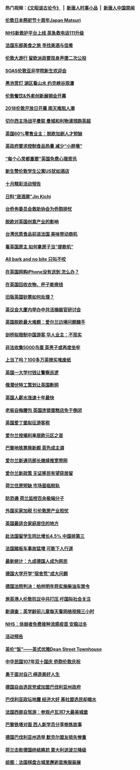 #### 热门视频：[《文昭谈古论今》](https://github.com/gfw-breaker/wenzhao/blob/master/README.md?t=10230933) &nbsp;|&nbsp; [新唐人时事小品](https://github.com/gfw-breaker/ntdtv-comedy/blob/master/README.md?t=10230933) &nbsp;|&nbsp; [新唐人中国禁闻](https://github.com/gfw-breaker/ntdtv-news/blob/master/README.md?t=10230933)

#### [伦敦日本祭祀节十周年Japan Matsuri](../pages/nsc974/n10802926.md?t=10230933) 

#### [NHS新救护平台上线 英急救电话111升级](../pages/nsc974/n10802902.md?t=10230933) 

#### [法国东部美食之旅 寻找美酒与佳肴](../pages/nsc974/n10801640.md?t=10230933) 

#### [伦敦大游行 留欧派政要现身声援二次公投](../pages/nsc974/n10801279.md?t=10230933) 

#### [SOAS伦敦亚非学院新生欢迎会](../pages/nsc974/n10800385.md?t=10230933) 

#### [黑池赏灯 湖区看山水 约克峡谷观瀑](../pages/nsc974/n10800379.md?t=10230933) 

#### [伦敦餐饮&外卖创新展销会开幕](../pages/nsc974/n10800370.md?t=10230933) 

#### [2018伦敦开放日开幕 雨天难阻人潮](../pages/nsc974/n10800357.md?t=10230933) 

#### [切尔西主场战平曼联 曼城和利物浦领跑英超](../pages/nsc974/n10799387.md?t=10230933) 

#### [英国60%零售业主：脱欧加剧人才短缺](../pages/nsc974/n10798814.md?t=10230933) 

#### [英政府要求控制食品热量 减少“小胖墩”](../pages/nsc974/n10798915.md?t=10230933) 

#### [“每个心灵都重要”英国免费心理资讯](../pages/nsc974/n10798906.md?t=10230933) 

#### [新生赞伦敦学生公寓US犹如酒店](../pages/nsc974/n10798881.md?t=10230933) 

#### [十月精彩活动预告](../pages/nsc974/n10798869.md?t=10230933) 

#### [日料“居酒屋”Jin Kichi](../pages/nsc974/n10798856.md?t=10230933) 

#### [台侨务委员会救助协会为侨胞排忧](../pages/nsc974/n10798830.md?t=10230933) 

#### [脱欧对英国创意产业的影响](../pages/nsc974/n10798806.md?t=10230933) 

#### [台湾优质食品前进法国 美味带动商机](../pages/nsc974/n10796380.md?t=10230933) 

#### [看英国房主 如何拿房子当“提款机”](../pages/nsc974/n10795639.md?t=10230933) 

#### [All bark and no bite 只叫不咬](../pages/nsc974/n10795626.md?t=10230933) 

#### [在英国网购iPhone没有送到 怎么办？](../pages/nsc974/n10795611.md?t=10230933) 

#### [在英国回收衣物、杯子能换钱](../pages/nsc974/n10795600.md?t=10230933) 

#### [旧版英国钞票如何处理？](../pages/nsc974/n10795574.md?t=10230933) 

#### [英议会大厦内举办中共活摘器官研讨会](../pages/nsc974/n10795559.md?t=10230933) 

#### [英国脱欧最大难题：爱尔兰边境问题棘手](../pages/nsc974/n10793065.md?t=10230933) 

#### [剑桥拟限制中国游客 华人业主：不现实](../pages/nsc974/n10793028.md?t=10230933) 

#### [非法收集5000鸟蛋 英男子或再度坐牢](../pages/nsc974/n10793168.md?t=10230933) 

#### [上当了吗？100多万英镑买堆废纸](../pages/nsc974/n10793153.md?t=10230933) 

#### [英国一大学付钱让警察巡逻](../pages/nsc974/n10793144.md?t=10230933) 

#### [俄潜伏特工策划让英国断网](../pages/nsc974/n10793138.md?t=10230933) 

#### [英国人薪水涨速十年最快](../pages/nsc974/n10793134.md?t=10230933) 

#### [老板自掏腰包 英国连锁蛋糕店免于倒闭](../pages/nsc974/n10793123.md?t=10230933) 

#### [英国爱丁堡拟征游客税](../pages/nsc974/n10793043.md?t=10230933) 

#### [爱尔兰按揭利率居欧元区之首](../pages/nsc974/n10792636.md?t=10230933) 

#### [巴黎地铁票换新颜 蓝色成主调](../pages/nsc974/n10792539.md?t=10230933) 

#### [爱尔兰新通讯部长继续推宽带网](../pages/nsc974/n10792470.md?t=10230933) 

#### [爱尔兰新政策 无证移民有望获居留](../pages/nsc974/n10792193.md?t=10230933) 

#### [荷兰住房短缺 市场面临脱轨](../pages/nsc974/n10792107.md?t=10230933) 

#### [防恐袭 荷兰监控百余极端分子](../pages/nsc974/n10792022.md?t=10230933) 

#### [外国买家加税 引伦敦房产业担忧](../pages/nsc974/n10790977.md?t=10230933) 

#### [英国最适合家庭居住的地方](../pages/nsc974/n10790961.md?t=10230933) 

#### [赴法国留学生同比增长4.5% 中国排第三](../pages/nsc974/n10790702.md?t=10230933) 

#### [法国踏板车事故猛增 可能下人行道](../pages/nsc974/n10790752.md?t=10230933) 

#### [最新统计：九成德国人成为网民](../pages/nsc974/n10789368.md?t=10230933) 

#### [德国大学开学“宿舍荒”成大问题](../pages/nsc974/n10789287.md?t=10230933) 

#### [德国法院判决：柏林明年将实施柴油车禁令](../pages/nsc974/n10788104.md?t=10230933) 

#### [旅英港人伦敦抗议中共打压 吁国际社会关注](../pages/nsc974/n10788264.md?t=10230933) 

#### [新调查：英学龄前儿童每天看网络视频三小时](../pages/nsc974/n10788331.md?t=10230933) 

#### [NHS：体弱者免费接种流感疫苗 安稳过冬](../pages/nsc974/n10788326.md?t=10230933) 

#### [活动预告](../pages/nsc974/n10788321.md?t=10230933) 

#### [英伦“饭”——英式优雅Dean Street Townhouse](../pages/nsc974/n10788313.md?t=10230933) 

#### [中华民国107年双十国庆 侨胞伦敦庆祝](../pages/nsc974/n10788304.md?t=10230933) 

#### [勇于面对自己 缔造美好人生](../pages/nsc974/n10788275.md?t=10230933) 

#### [德国自由选民党或加盟巴伐利亚州政府](../pages/nsc974/n10788073.md?t=10230933) 

#### [巴伐利亚政坛地震  经济大好 基社盟选民却缩水](../pages/nsc974/n10787951.md?t=10230933) 

#### [法国西部自驾游：参观卢瓦河7大最美城堡](../pages/nsc974/n10760218.md?t=10230933) 

#### [巴黎铁塔对面 西人新学员分享修炼故事](../pages/nsc974/n10786939.md?t=10230933) 

#### [德国巴伐利亚州选举 默克尔盟友损失惨重](../pages/nsc974/n10783385.md?t=10230933) 

#### [荷兰击败德国终结尴尬 意大利送波兰降级](../pages/nsc974/n10783771.md?t=10230933) 

#### [组图：法国棋盘古城里邂逅苗族服装展](../pages/nsc974/n10781596.md?t=10230933) 

